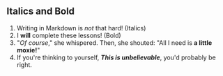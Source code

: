

Italics and Bold
---
1. Writing in Markdown is _not_ that hard! (Italics)
2. I **will** complete these lessons! (Bold)
3. "_Of course_," she whispered. Then, she shouted: "All I need is **a little moxie!**"
4. If you're thinking to yourself, **_This is unbelievable_**, you'd probably be right.

